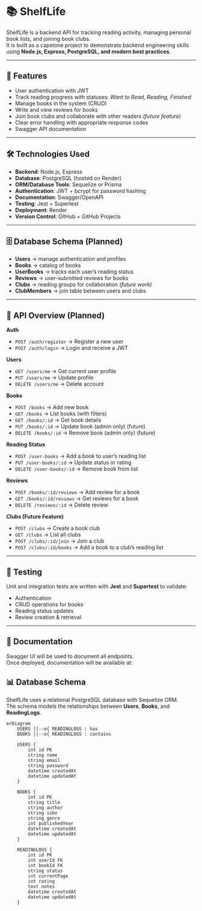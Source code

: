 # 📚 ShelfLife

ShelfLife is a backend API for tracking reading activity, managing personal book lists, and joining book clubs.  
It is built as a capstone project to demonstrate backend engineering skills using **Node.js, Express, PostgreSQL, and modern best practices**.

---

## 🚀 Features

- User authentication with JWT
- Track reading progress with statuses: _Want to Read, Reading, Finished_
- Manage books in the system (CRUD)
- Write and view reviews for books
- Join book clubs and collaborate with other readers _(future feature)_
- Clear error handling with appropriate response codes
- Swagger API documentation

---

## 🛠️ Technologies Used

- **Backend**: Node.js, Express
- **Database**: PostgreSQL (hosted on Render)
- **ORM/Database Tools**: Sequelize or Prisma
- **Authentication**: JWT + bcrypt for password hashing
- **Documentation**: Swagger/OpenAPI
- **Testing**: Jest + Supertest
- **Deployment**: Render
- **Version Control**: GitHub + GitHub Projects

---

## 🗄️ Database Schema (Planned)

- **Users** → manage authentication and profiles
- **Books** → catalog of books
- **UserBooks** → tracks each user’s reading status
- **Reviews** → user-submitted reviews for books
- **Clubs** → reading groups for collaboration _(future work)_
- **ClubMembers** → join table between users and clubs

---

## 🔑 API Overview (Planned)

**Auth**

- `POST /auth/register` → Register a new user
- `POST /auth/login` → Login and receive a JWT

**Users**

- `GET /users/me` → Get current user profile
- `PUT /users/me` → Update profile
- `DELETE /users/me` → Delete account

**Books**

- `POST /books` → Add new book
- `GET /books` → List books (with filters)
- `GET /books/:id` → Get book details
- `PUT /books/:id` → Update book (admin only) (future)
- `DELETE /books/:id` → Remove book (admin only) (future)

**Reading Status**

- `POST /user-books` → Add a book to user’s reading list
- `PUT /user-books/:id` → Update status or rating
- `DELETE /user-books/:id` → Remove book from list

**Reviews**

- `POST /books/:id/reviews` → Add review for a book
- `GET /books/:id/reviews` → Get reviews for a book
- `DELETE /reviews/:id` → Delete review

**Clubs (Future Feature)**

- `POST /clubs` → Create a book club
- `GET /clubs` → List all clubs
- `POST /clubs/:id/join` → Join a club
- `POST /clubs/:id/books` → Add a book to a club’s reading list

---

## 🧪 Testing

Unit and integration tests are written with **Jest** and **Supertest** to validate:

- Authentication
- CRUD operations for books
- Reading status updates
- Review creation & retrieval

---

## 📖 Documentation

Swagger UI will be used to document all endpoints.  
Once deployed, documentation will be available at:

## 📊 Database Schema

ShelfLife uses a relational PostgreSQL database with Sequelize ORM.  
The schema models the relationships between **Users**, **Books**, and **ReadingLogs**.

```mermaid
erDiagram
    USERS ||--o{ READINGLOGS : has
    BOOKS ||--o{ READINGLOGS : contains

    USERS {
        int id PK
        string name
        string email
        string password
        datetime createdAt
        datetime updatedAt
    }

    BOOKS {
        int id PK
        string title
        string author
        string isbn
        string genre
        int publishedYear
        datetime createdAt
        datetime updatedAt
    }

    READINGLOGS {
        int id PK
        int userId FK
        int bookId FK
        string status
        int currentPage
        int rating
        text notes
        datetime createdAt
        datetime updatedAt
    }

```
